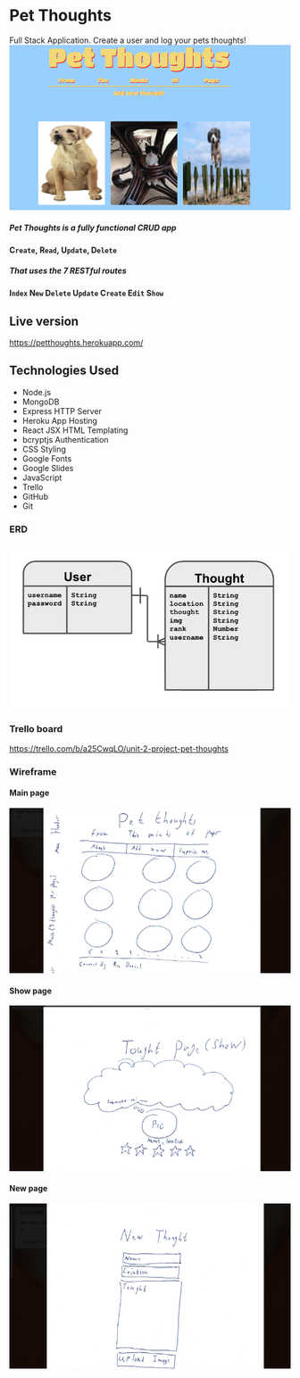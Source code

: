 # Pet Thoughts
Full Stack Application.
Create a user and log your pets thoughts!
![MAIN](/public/assets/Main.png)

##### Pet Thoughts is a fully functional CRUD app
#### C`reate`, R`ead`, U`pdate`, D`elete`
##### That uses the 7 RESTful routes
#### I`ndex` N`ew` D`elete` U`pdate` C`reate` E`dit` S`how`

## Live version
https://petthoughts.herokuapp.com/

## Technologies Used
- Node.js
- MongoDB
- Express HTTP Server
- Heroku App Hosting
- React JSX HTML Templating
- bcryptjs Authentication
- CSS Styling
- Google Fonts
- Google Slides
- JavaScript
- Trello
- GitHub
- Git

### ERD
![ERD](/public/assets/ERD.png)

### Trello board
https://trello.com/b/a25CwqLO/unit-2-project-pet-thoughts

### Wireframe
#### Main page
![IndexView](/public/assets/WireframeIndexView.png)
#### Show page
![ShowView](/public/assets/WireframeShowView.png)
#### New page
![NewView](/public/assets/WireframeNewView.png)

